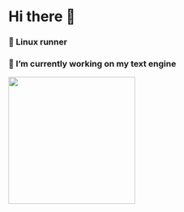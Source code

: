 # Hi there 👋
### 🐧 Linux runner
### 🔭 I’m currently working on my text engine
<img src="https://media1.tenor.com/images/5917526c0ef2100e56c139b6e4d36e40/tenor.gif?itemid=5677612" width="250" height="250">

<!--
**quant0x2/quant0x2** is a ✨ _special_ ✨ repository because its `README.md` (this file) appears on your GitHub profile.

Here are some ideas to get you started:

- 🔭 I’m currently working on ...
- 🌱 I’m currently learning ...
- 👯 I’m looking to collaborate on ...
- 🤔 I’m looking for help with ...
- 💬 Ask me about ...
- 📫 How to reach me: ...
- 😄 Pronouns: ...
- ⚡ Fun fact: ...
-->
